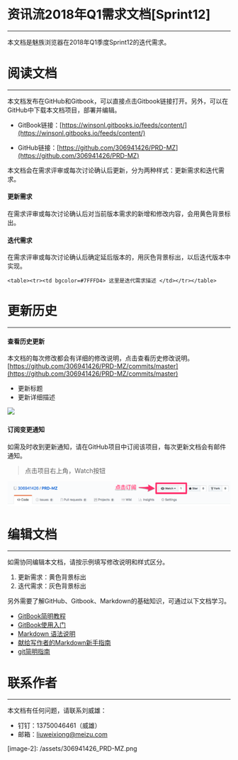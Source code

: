 # 资讯流2018年Q1需求文档\[Sprint12\]

---

本文档是魅族浏览器在2018年Q1季度Sprint12的迭代需求。

# 阅读文档

---

本文档发布在GitHub和Gitbook，可以直接点击Gitbook链接打开。另外，可以在GitHub中下载本文档项目，部署并编辑。

* GitBook链接：[https://winsonl.gitbooks.io/feeds/content/](https://winsonl.gitbooks.io/feeds/content/)

* GitHub链接：[https://github.com/306941426/PRD-MZ](https://github.com/306941426/PRD-MZ)

本文档会在需求评审或每次讨论确认后更新，分为两种样式：更新需求和迭代需求。

#### 更新需求

在需求评审或每次讨论确认后对当前版本需求的新增和修改内容，会用黄色背景标出。

#### 迭代需求

在需求评审或每次讨论确认后确定延后版本的，用灰色背景标出，以后迭代版本中实现。

`<table><tr><td bgcolor=#7FFFD4> 这里是迭代需求描述 </td></tr></table>`

# 更新历史

---

#### 查看历史更新

本文档的每次修改都会有详细的修改说明，点击查看历史修改说明。[https://github.com/306941426/PRD-MZ/commits/master](https://github.com/306941426/PRD-MZ/commits/master)

* 更新标题
* 更新详细描述

![](/assets/Commits_·_306941426_PRD-MZ.png)

#### 订阅变更通知

如需及时收到更新通知，请在GitHub项目中订阅该项目，每次更新文档会有邮件通知。

> 点击项目右上角，Watch按钮

![](/assets/306941426_PRD-MZ.png)

# 编辑文档

---

如需协同编辑本文档，请按示例填写修改说明和样式区分。

1. 更新需求：黄色背景标出
2. 迭代需求：灰色背景标出

另外需要了解GitHub、Gitbook、Markdown的基础知识，可通过以下文档学习。

* [GitBook简明教程](http://www.chengweiyang.cn/gitbook/basic-usage/README.html)
* [GitBook使用入门](https://tonydeng.github.io/gitbook-zh/gitbook-howtouse/)
* [Markdown 语法说明](http://wowubuntu.com/markdown/)
* [献给写作者的Markdown新手指南](http://www.jianshu.com/p/q81RER)
* [git简明指南](http://rogerdudler.github.io/git-guide/index.zh.html)

# 联系作者

---

本文档有任何问题，请联系刘威雄：

* 钉钉：13750046461（威雄）
* 邮箱：liuweixiong@meizu.com

\[image-2\]:    /assets/306941426\_PRD-MZ.png

